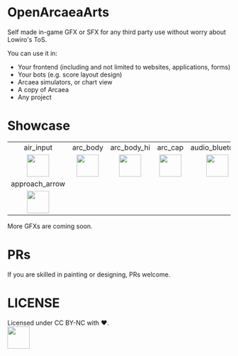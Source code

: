 # OpenArcaeaArts

Self made in-game GFX or SFX for any third party use without worry about Lowiro's ToS.

You can use it in:
 - Your frontend (including and not limited to websites, applications, forms)
 - Your bots (e.g. score layout design)
 - Arcaea simulators, or chart view
 - A copy of Arcaea
 - Any project

# Showcase
  |      |      |      |      |      |
  | :--: | :--: | :--: | :--: | :--: |
  | air_input | arc_body | arc_body_hi | arc_cap | audio_bluetooth |
  | <image src="img/air_input.png" height=50> | <image src="img/arc_body.png" height=50> | <image src="img/arc_body_hi.png" height=50> | <image src="img/arc_cap.png" height=50> | <image src="./img/audio_bluetooth.png" height=50>
  | approach_arrow |
  | <image src= "img/approach_arrow.png" height=50> |

More GFXs are coming soon.

# PRs
If you are skilled in painting or designing, PRs welcome.

# LICENSE
Licensed under CC BY-NC with ❤.  
<image src="res/by-nc.png" height=50>